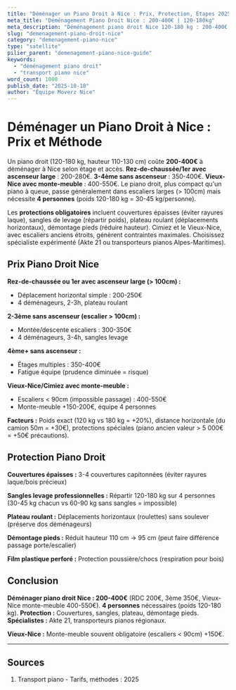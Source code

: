 ```yaml
---
title: "Déménager un Piano Droit à Nice : Prix, Protection, Étapes 2025"
meta_title: "Déménagement Piano Droit Nice : 200-400€ | 120-180kg"
meta_description: "Déménagement piano droit Nice 120-180 kg : 200-400€ (RDC-3ème), +150€ monte-meuble Vieux-Nice. Protection, démontage pieds. Spécialistes. Guide."
slug: "demenagement-piano-droit-nice"
category: "demenagement-piano-nice"
type: "satellite"
pilier_parent: "demenagement-piano-nice-guide"
keywords:
  - "déménagement piano droit"
  - "transport piano nice"
word_count: 1000
publish_date: "2025-10-18"
author: "Équipe Moverz Nice"
---
```


# Déménager un Piano Droit à Nice : Prix et Méthode

Un piano droit (120-180 kg, hauteur 110-130 cm) coûte **200-400€** à déménager à Nice selon étage et accès. **Rez-de-chaussée/1er avec ascenseur large** : 200-280€. **3-4ème sans ascenseur** : 350-400€. **Vieux-Nice avec monte-meuble** : 400-550€. Le piano droit, plus compact qu'un piano à queue, passe généralement dans escaliers larges (> 100cm) mais nécessite **4 personnes** (poids 120-180 kg = 30-45 kg/personne).

Les **protections obligatoires** incluent couvertures épaisses (éviter rayures laque), sangles de levage (répartir poids), plateau roulant (déplacements horizontaux), démontage pieds (réduire hauteur). Cimiez et le Vieux-Nice, avec escaliers anciens étroits, génèrent contraintes maximales. Choisissez spécialiste expérimenté (Akte 21 ou transporteurs pianos Alpes-Maritimes).

## Prix Piano Droit Nice

**Rez-de-chaussée ou 1er avec ascenseur large (> 100cm) :**
- Déplacement horizontal simple : 200-250€
- 4 déménageurs, 2-3h, plateau roulant

**2-3ème sans ascenseur (escalier > 100cm) :**
- Montée/descente escaliers : 300-350€
- 4 déménageurs, 3-4h, sangles levage

**4ème+ sans ascenseur :**
- Étages multiples : 350-400€
- Fatigue équipe (prudence diminuée = risque)

**Vieux-Nice/Cimiez avec monte-meuble :**
- Escaliers < 90cm (impossible passage) : 400-550€
- Monte-meuble +150-200€, équipe 4 personnes

**Facteurs :** Poids exact (120 kg vs 180 kg = +20%), distance horizontale (du camion 50m = +30€), protections spéciales (piano ancien valeur > 5 000€ = +50€ précautions).

## Protection Piano Droit

**Couvertures épaisses :** 3-4 couvertures capitonnées (éviter rayures laque/bois précieux)

**Sangles levage professionnelles :** Répartir 120-180 kg sur 4 personnes (30-45 kg chacun vs 60-90 kg sans sangles = impossible)

**Plateau roulant :** Déplacements horizontaux (roulettes) sans soulever (préserve dos déménageurs)

**Démontage pieds :** Réduit hauteur 110 cm → 95 cm (peut faire différence passage porte/escalier)

**Film plastique perforé :** Protection poussière/chocs (respiration pour bois)

## Conclusion

**Déménager piano droit Nice : 200-400€** (RDC 200€, 3ème 350€, Vieux-Nice monte-meuble 400-550€). **4 personnes** nécessaires (poids 120-180 kg). **Protection :** Couvertures, sangles, plateau, démontage pieds. **Spécialistes :** Akte 21, transporteurs pianos régionaux.

**Vieux-Nice :** Monte-meuble souvent obligatoire (escaliers < 90cm) +150€.

---

## Sources

1. Transport piano - Tarifs, méthodes : 2025


